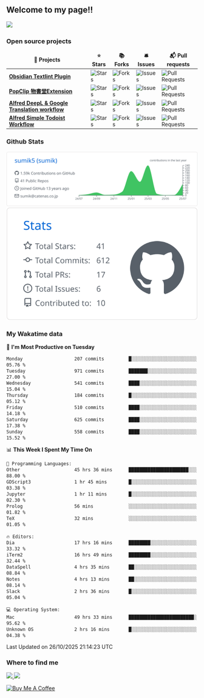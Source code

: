 
<h2>Welcome to my page!!</h2>

![](https://komarev.com/ghpvc/?username=shivase&color=red)

<h3>Open source projects</h3>
<table>
  <thead align="center">
    <tr border: none;>
      <td><b>🎁 Projects</b></td>
      <td><b>⭐ Stars</b></td>
      <td><b>📚 Forks</b></td>
      <td><b>🛎 Issues</b></td>
      <td><b>📬 Pull requests</b></td>
    </tr>
  </thead>
  <tbody>
    <tr>
      <td><a href="https://github.com/shivase/obsidian-textlint"><b>Obsidian Textlint Plugin</b></a></td>
      <td><img alt="Stars" src="https://img.shields.io/github/stars/shivase/obsidian-textlint?style=flat-square&labelColor=343b41"/></td>
      <td><img alt="Forks" src="https://img.shields.io/github/forks/shivase/obsidian-textlint?style=flat-square&labelColor=343b41"/></td>
      <td><img alt="Issues" src="https://img.shields.io/github/issues/shivase/obsidian-textlint?style=flat-square&labelColor=343b41"/></td>
      <td><img alt="Pull Requests" src="https://img.shields.io/github/issues-pr/shivase/obsidian-textlint?style=flat-square&labelColor=343b41"/></td>
    </tr>
    <tr>
      <td><a href="https://github.com/shivase/popclip-monokakido"><b>PopClip 物書堂Extension</b></a></td>
      <td><img alt="Stars" src="https://img.shields.io/github/stars/shivase/popclip-monokakido?style=flat-square&labelColor=343b41"/></td>
      <td><img alt="Forks" src="https://img.shields.io/github/forks/shivase/popclip-monokakido?style=flat-square&labelColor=343b41"/></td>
      <td><img alt="Issues" src="https://img.shields.io/github/issues/shivase/popclip-monokakido?style=flat-square&labelColor=343b41"/></td>
      <td><img alt="Pull Requests" src="https://img.shields.io/github/issues-pr/shivase/popclip-monokakido?style=flat-square&labelColor=343b41"/></td>
    </tr>
    <tr>
      <td><a href="https://github.com/shivase/alfred-workflow-deepl-google-translation"><b>Alfred DeepL & Google Translation workflow</b></a></td>
      <td><img alt="Stars" src="https://img.shields.io/github/stars/shivase/alfred-workflow-deepl-google-translation?style=flat-square&labelColor=343b41"/></td>
      <td><img alt="Forks" src="https://img.shields.io/github/forks/shivase/alfred-workflow-deepl-google-translation?style=flat-square&labelColor=343b41"/></td>
      <td><img alt="Issues" src="https://img.shields.io/github/issues/shivase/alfred-workflow-deepl-google-translation?style=flat-square&labelColor=343b41"/></td>
      <td><img alt="Pull Requests" src="https://img.shields.io/github/issues-pr/shivase/alfred-workflow-deepl-google-translation?style=flat-square&labelColor=343b41"/></td>
    </tr>
    <tr>
      <td><a href="https://github.com/shivase/alfred-simple-todoist"><b>Alfred Simple Todoist Workflow</b></a></td>
      <td><img alt="Stars" src="https://img.shields.io/github/stars/shivase/alfred-simple-todoist?style=flat-square&labelColor=343b41"/></td>
      <td><img alt="Forks" src="https://img.shields.io/github/forks/shivase/alfred-simple-todoist?style=flat-square&labelColor=343b41"/></td>
      <td><img alt="Issues" src="https://img.shields.io/github/issues/shivase/alfred-simple-todoist?style=flat-square&labelColor=343b41"/></td>
      <td><img alt="Pull Requests" src="https://img.shields.io/github/issues-pr/shivase/alfred-simple-todoist?style=flat-square&labelColor=343b41"/></td>
    </tr>
  </tbody>
</table>

<h3>Github Stats</h3>

![](https://raw.githubusercontent.com/shivase/profile-summary-cards/master/profile-summary-card-output/github/0-profile-details.svg)
![](https://raw.githubusercontent.com/shivase/profile-summary-cards/master/profile-summary-card-output/github/3-stats.svg)

<h3>My Wakatime data</h3>

<!--START_SECTION:waka-->
📅 **I'm Most Productive on Tuesday** 

```text
Monday                   207 commits         █░░░░░░░░░░░░░░░░░░░░░░░░   05.76 % 
Tuesday                  971 commits         ███████░░░░░░░░░░░░░░░░░░   27.00 % 
Wednesday                541 commits         ████░░░░░░░░░░░░░░░░░░░░░   15.04 % 
Thursday                 184 commits         █░░░░░░░░░░░░░░░░░░░░░░░░   05.12 % 
Friday                   510 commits         ████░░░░░░░░░░░░░░░░░░░░░   14.18 % 
Saturday                 625 commits         ████░░░░░░░░░░░░░░░░░░░░░   17.38 % 
Sunday                   558 commits         ████░░░░░░░░░░░░░░░░░░░░░   15.52 % 
```


📊 **This Week I Spent My Time On** 

```text
💬 Programming Languages: 
Other                    45 hrs 36 mins      ██████████████████████░░░   88.00 % 
GDScript3                1 hr 45 mins        █░░░░░░░░░░░░░░░░░░░░░░░░   03.38 % 
Jupyter                  1 hr 11 mins        █░░░░░░░░░░░░░░░░░░░░░░░░   02.30 % 
Prolog                   56 mins             ░░░░░░░░░░░░░░░░░░░░░░░░░   01.82 % 
TeX                      32 mins             ░░░░░░░░░░░░░░░░░░░░░░░░░   01.05 % 

🔥 Editors: 
Dia                      17 hrs 16 mins      ████████░░░░░░░░░░░░░░░░░   33.32 % 
iTerm2                   16 hrs 49 mins      ████████░░░░░░░░░░░░░░░░░   32.44 % 
DataSpell                4 hrs 35 mins       ██░░░░░░░░░░░░░░░░░░░░░░░   08.84 % 
Notes                    4 hrs 13 mins       ██░░░░░░░░░░░░░░░░░░░░░░░   08.14 % 
Slack                    2 hrs 36 mins       █░░░░░░░░░░░░░░░░░░░░░░░░   05.04 % 

💻 Operating System: 
Mac                      49 hrs 33 mins      ████████████████████████░   95.62 % 
Unknown OS               2 hrs 16 mins       █░░░░░░░░░░░░░░░░░░░░░░░░   04.38 % 
```


 Last Updated on 26/10/2025 21:14:23 UTC
<!--END_SECTION:waka-->

<h3>Where to find me</h3>
<p>
  <a href="https://www.twitter.com/sumik5">
    <img src="https://img.shields.io/badge/twitter-%231DA1F2.svg?&style=for-the-badge&logo=twitter&logoColor=white" height=25>
  </a>
  <a href="https://zenn.dev/shivase">
    <img src="https://img.shields.io/badge/-Zenn-03363D.svg?logo=zenn&style=flat-square" height=25>
  </a>
</p>

<p>
  <a href="https://www.buymeacoffee.com/shivase" target="_blank" rel="noreferrer nofollow">
    <img src="https://cdn.buymeacoffee.com/buttons/default-red.png" alt="Buy Me A Coffee" height="30" width="150" >
  </a>
</p>

